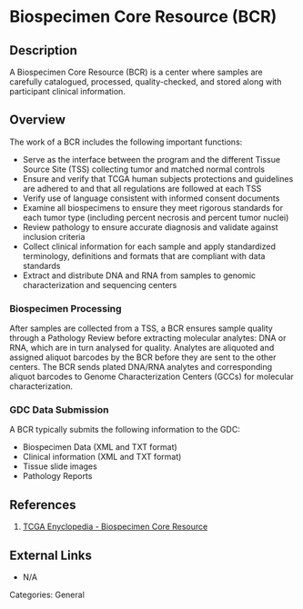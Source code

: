 # Biospecimen Core Resource (BCR) #
## Description ##
A Biospecimen Core Resource (BCR) is a center where samples are carefully catalogued, processed, quality-checked, and stored along with participant clinical information.
## Overview ##
The work of a BCR includes the following important functions:
* Serve as the interface between the program and the different Tissue Source Site (TSS) collecting tumor and matched normal controls
* Ensure and verify that TCGA human subjects protections and guidelines are adhered to and that all regulations are followed at each TSS
* Verify use of language consistent with informed consent documents
* Examine all biospecimens to ensure they meet rigorous standards for each tumor type (including percent necrosis and percent tumor nuclei)
* Review pathology to ensure accurate diagnosis and validate against inclusion criteria
* Collect clinical information for each sample and apply standardized terminology, definitions and formats that are compliant with data standards
* Extract and distribute DNA and RNA from samples to genomic characterization and sequencing centers

### Biospecimen Processing ###
After samples are collected from a TSS, a BCR ensures sample quality through a Pathology Review before extracting molecular analytes: DNA or RNA, which are in turn analysed for quality. Analytes are aliquoted and assigned aliquot barcodes by the BCR before they are sent to the other centers. The BCR sends plated DNA/RNA analytes and corresponding aliquot barcodes to Genome Characterization Centers (GCCs) for molecular characterization.

### GDC Data Submission ###
A BCR typically submits the following information to the GDC:

* Biospecimen Data (XML and TXT format)
* Clinical information (XML and TXT format)
* Tissue slide images
* Pathology Reports

## References ##
1. [TCGA Enyclopedia - Biospecimen Core Resource](https://wiki.nci.nih.gov/display/TCGA/Biospecimen+Core+Resource)

## External Links ##
* N/A

Categories: General
